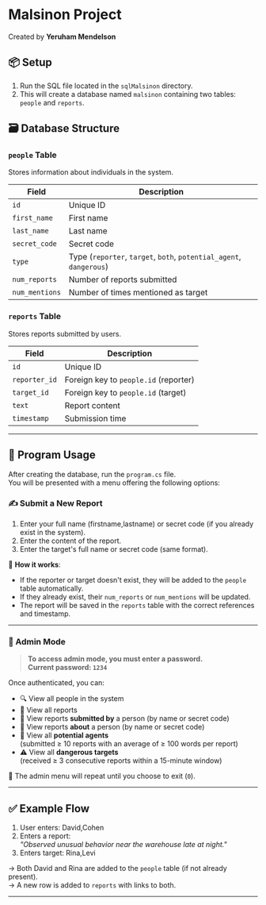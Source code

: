 # Malsinon Project  
Created by **Yeruham Mendelson**

## 📦 Setup

1. Run the SQL file located in the `sqlMalsinon` directory.
2. This will create a database named `malsinon` containing two tables: `people` and `reports`.

## 🗃️ Database Structure

### `people` Table  
Stores information about individuals in the system.

| Field         | Description                         |
|---------------|-------------------------------------|
| `id`          | Unique ID                           |
| `first_name`  | First name                          |
| `last_name`   | Last name                           |
| `secret_code` | Secret code                         |
| `type`        | Type (`reporter`, `target`, `both`, `potential_agent`, `dangerous`) |
| `num_reports` | Number of reports submitted         |
| `num_mentions`| Number of times mentioned as target |

### `reports` Table  
Stores reports submitted by users.

| Field         | Description                         |
|---------------|-------------------------------------|
| `id`          | Unique ID                           |
| `reporter_id` | Foreign key to `people.id` (reporter) |
| `target_id`   | Foreign key to `people.id` (target)   |
| `text`        | Report content                      |
| `timestamp`   | Submission time                     |

---

## 🚀 Program Usage

After creating the database, run the `program.cs` file.  
You will be presented with a menu offering the following options:

### ✍️ Submit a New Report

1. Enter your full name (firstname,lastname) or secret code (if you already exist in the system).
2. Enter the content of the report.
3. Enter the target's full name or secret code (same format).

📌 **How it works**:
- If the reporter or target doesn't exist, they will be added to the `people` table automatically.
- If they already exist, their `num_reports` or `num_mentions` will be updated.
- The report will be saved in the `reports` table with the correct references and timestamp.

---

### 🔐 Admin Mode

> **To access admin mode, you must enter a password.**  
> **Current password: `1234`**

Once authenticated, you can:

- 🔍 View all people in the system  
- 📄 View all reports  
- 🧾 View reports **submitted by** a person (by name or secret code)  
- 🎯 View reports **about** a person (by name or secret code)  
- 👥 View all **potential agents**  
  (submitted ≥ 10 reports with an average of ≥ 100 words per report)  
- ⚠️ View all **dangerous targets**  
  (received ≥ 3 consecutive reports within a 15-minute window)

🔁 The admin menu will repeat until you choose to exit (`0`).

---

## ✅ Example Flow

1. User enters: David,Cohen
2. Enters a report:  
   *"Observed unusual behavior near the warehouse late at night."*
3. Enters target: Rina,Levi

→ Both David and Rina are added to the `people` table (if not already present).  
→ A new row is added to `reports` with links to both.

---





